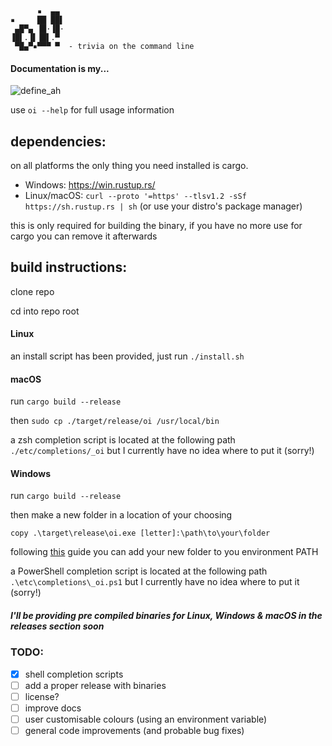 ```
      ▪  ▄▄ 
▪     ██ ██▌
 ▄█▀▄ ▐█·▐█·
▐█▌.▐▌▐█▌.▀ 
 ▀█▄▀▪▀▀▀ ▀  - trivia on the command line
```
#### Documentation is my...

![define_ah](https://user-images.githubusercontent.com/53883649/146692265-ec042204-7cbd-4918-89fa-10d47d1bf621.jpg)

use ```oi --help``` for full usage information

## dependencies:

on all platforms the only thing you need installed is cargo.

+ Windows: https://win.rustup.rs/
+ Linux/macOS: ```curl --proto '=https' --tlsv1.2 -sSf https://sh.rustup.rs | sh``` (or use your distro's package manager)

this is only required for building the binary, if you have no more use for cargo you can remove it afterwards

## build instructions:

clone repo

cd into repo root

#### Linux
an install script has been provided, just run ```./install.sh```

#### macOS
run ```cargo build --release```

then ```sudo cp ./target/release/oi /usr/local/bin```

a zsh completion script is located at the following path ```./etc/completions/_oi``` but I currently have no idea where to put it (sorry!)

#### Windows
run ```cargo build --release```

then make a new folder in a location of your choosing

```copy .\target\release\oi.exe [letter]:\path\to\your\folder```

following [this](https://medium.com/@kevinmarkvi/how-to-add-executables-to-your-path-in-windows-5ffa4ce61a53) guide you can add your new folder to you environment PATH

a PowerShell completion script is located at the following path ```.\etc\completions\_oi.ps1``` but I currently have no idea where to put it (sorry!)

##### I'll be providing pre compiled binaries for Linux, Windows & macOS in the releases section soon

### TODO:

- [x] shell completion scripts
- [ ] add a proper release with binaries
- [ ] license?
- [ ] improve docs
- [ ] user customisable colours (using an environment variable)
- [ ] general code improvements (and probable bug fixes)
